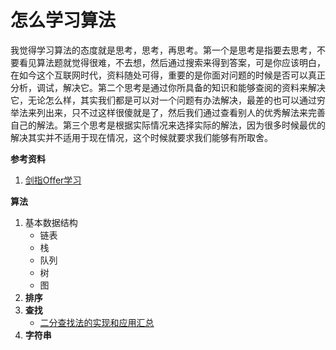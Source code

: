 # 怎么学习算法
我觉得学习算法的态度就是思考，思考，再思考。第一个是思考是指要去思考，不要看见算法题就觉得很难，不去想，然后通过搜索来得到答案，可是你应该明白，在如今这个互联网时代，资料随处可得，重要的是你面对问题的时候是否可以真正分析，调试，解决它。第二个思考是通过你所具备的知识和能够查阅的资料来解决它，无论怎么样，其实我们都是可以对一个问题有办法解决，最差的也可以通过穷举法来列出来，只不过这样很傻就是了，然后我们通过查看别人的优秀解法来完善自己的解法。第三个思考是根据实际情况来选择实际的解法，因为很多时候最优的解决其实并不适用于现在情况，这个时候就要求我们能够有所取舍。


**参考资料**

1. [剑指Offer学习](http://blog.csdn.net/derrantcm/article/details/46887821)


**算法**

1. 基本数据结构
    - 链表
    - 栈
    - 队列
    - 树
    - 图
2. **排序**
3. **查找**
    - [二分查找法的实现和应用汇总](http://www.cnblogs.com/ider/archive/2012/04/01/binary_search.html)
4. **字符串**
